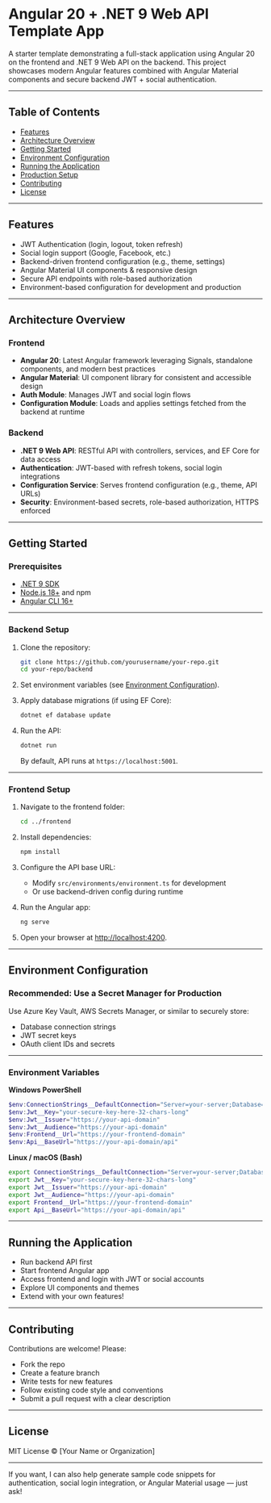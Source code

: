 
# Angular 20 + .NET 9 Web API Template App

A starter template demonstrating a full-stack application using Angular 20 on the frontend and .NET 9 Web API on the backend. This project showcases modern Angular features combined with Angular Material components and secure backend JWT + social authentication.

---

## Table of Contents

- [Features](#features)  
- [Architecture Overview](#architecture-overview)  
- [Getting Started](#getting-started)  
- [Environment Configuration](#environment-configuration)  
- [Running the Application](#running-the-application)  
- [Production Setup](#production-setup)  
- [Contributing](#contributing)  
- [License](#license)  

---

## Features

- JWT Authentication (login, logout, token refresh)  
- Social login support (Google, Facebook, etc.)  
- Backend-driven frontend configuration (e.g., theme, settings)  
- Angular Material UI components & responsive design  
- Secure API endpoints with role-based authorization  
- Environment-based configuration for development and production  

---

## Architecture Overview

### Frontend

- **Angular 20**: Latest Angular framework leveraging Signals, standalone components, and modern best practices  
- **Angular Material**: UI component library for consistent and accessible design  
- **Auth Module**: Manages JWT and social login flows  
- **Configuration Module**: Loads and applies settings fetched from the backend at runtime  

### Backend

- **.NET 9 Web API**: RESTful API with controllers, services, and EF Core for data access  
- **Authentication**: JWT-based with refresh tokens, social login integrations  
- **Configuration Service**: Serves frontend configuration (e.g., theme, API URLs)  
- **Security**: Environment-based secrets, role-based authorization, HTTPS enforced  

---

## Getting Started

### Prerequisites

- [.NET 9 SDK](https://dotnet.microsoft.com/en-us/download/dotnet/9.0)  
- [Node.js 18+](https://nodejs.org/en/download/) and npm  
- [Angular CLI 16+](https://angular.io/cli)  

---

### Backend Setup

1. Clone the repository:

   ```bash
   git clone https://github.com/yourusername/your-repo.git
   cd your-repo/backend
   ```

2. Set environment variables (see [Environment Configuration](#environment-configuration)).

3. Apply database migrations (if using EF Core):

   ```bash
   dotnet ef database update
   ```

4. Run the API:

   ```bash
   dotnet run
   ```

   By default, API runs at `https://localhost:5001`.

---

### Frontend Setup

1. Navigate to the frontend folder:

   ```bash
   cd ../frontend
   ```

2. Install dependencies:

   ```bash
   npm install
   ```

3. Configure the API base URL:

   - Modify `src/environments/environment.ts` for development  
   - Or use backend-driven config during runtime  

4. Run the Angular app:

   ```bash
   ng serve
   ```

5. Open your browser at [http://localhost:4200](http://localhost:4200).

---

## Environment Configuration

### Recommended: Use a Secret Manager for Production

Use Azure Key Vault, AWS Secrets Manager, or similar to securely store:

- Database connection strings  
- JWT secret keys  
- OAuth client IDs and secrets  

---

### Environment Variables

**Windows PowerShell**

```powershell
$env:ConnectionStrings__DefaultConnection="Server=your-server;Database=AuthDb;User Id=sa;Password=your-password;TrustServerCertificate=True"
$env:Jwt__Key="your-secure-key-here-32-chars-long"
$env:Jwt__Issuer="https://your-api-domain"
$env:Jwt__Audience="https://your-api-domain"
$env:Frontend__Url="https://your-frontend-domain"
$env:Api__BaseUrl="https://your-api-domain/api"
```

**Linux / macOS (Bash)**

```bash
export ConnectionStrings__DefaultConnection="Server=your-server;Database=AuthDb;User Id=sa;Password=your-password;TrustServerCertificate=True"
export Jwt__Key="your-secure-key-here-32-chars-long"
export Jwt__Issuer="https://your-api-domain"
export Jwt__Audience="https://your-api-domain"
export Frontend__Url="https://your-frontend-domain"
export Api__BaseUrl="https://your-api-domain/api"
```

---

## Running the Application

- Run backend API first  
- Start frontend Angular app  
- Access frontend and login with JWT or social accounts  
- Explore UI components and themes  
- Extend with your own features!

---

## Contributing

Contributions are welcome! Please:

- Fork the repo  
- Create a feature branch  
- Write tests for new features  
- Follow existing code style and conventions  
- Submit a pull request with a clear description  

---

## License

MIT License © [Your Name or Organization]

---

If you want, I can also help generate sample code snippets for authentication, social login integration, or Angular Material usage — just ask!

